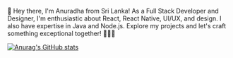 👋 Hey there, I'm Anuradha from Sri Lanka! As a Full Stack Developer and Designer, I'm enthusiastic about React, React Native, UI/UX, and design. I also have expertise in Java and Node.js. Explore my projects and let's craft something exceptional together! 🚀🎨🤝

[![Anurag's GitHub stats](https://github-readme-stats.vercel.app/api?username=Anuradha)](https://github.com/anuraghazra/github-readme-stats)
